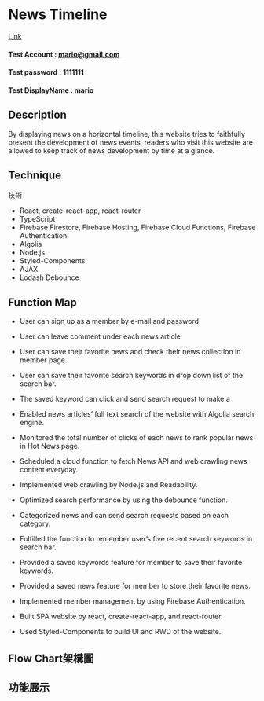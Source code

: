 # News Timeline
[Link](https://newstimeline-62758.web.app/)

#### Test Account : mario@gmail.com
#### Test password : 1111111
#### Test DisplayName : mario

## Description
By displaying news on a horizontal timeline, this website tries to faithfully present the development
of news events, readers who visit this website are allowed to keep track of news development by
time at a glance.

## Technique
技術
- React, create-react-app, react-router
- TypeScript
- Firebase Firestore, Firebase Hosting, Firebase Cloud Functions, Firebase Authentication
- Algolia
- Node.js
- Styled-Components
- AJAX
- Lodash Debounce

## Function Map

- User can sign up as a member by e-mail and password.
- User can leave comment under each news article
- User can save their favorite news and check their news collection in member page.
- User can save their favorite search keywords in drop down list of the search bar.
- The saved keyword can click and send search request to make a 

- Enabled news articles’ full text search of the website with Algolia search engine.
- Monitored the total number of clicks of each news to rank popular news in Hot News page.
- Scheduled a cloud function to fetch News API and web crawling news content everyday.
- Implemented web crawling by Node.js and Readability.
- Optimized search performance by using the debounce function.
- Categorized news and can send search requests based on each category.
- Fulfilled the function to remember user’s five recent search keywords in search bar.
- Provided a saved keywords feature for member to save their favorite keywords.
- Provided a saved news feature for member to store their favorite news.
- Implemented member management by using Firebase Authentication.
- Built SPA website by react, create-react-app, and react-router.
- Used Styled-Components to build UI and RWD of the website.

## Flow Chart架構圖

## 功能展示
